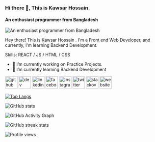 ### Hi there 👋, This is Kawsar Hossain.
#### An enthusiast programmer from Bangladesh
![An enthusiast programmer from Bangladesh](https://github.com/thekawsarhossain/thekawsarhossain/blob/main/logo.png)

Hey there! This is Kawsar Hossain . I'm a Front end Web Developer, and currently, I'm learning Backend Development.

Skills: REACT / JS / HTML / CSS

- 🔭 I’m currently working on Practice Projects. 
- 🌱 I’m currently learning Backend Development 


[<img src='https://cdn.jsdelivr.net/npm/simple-icons@3.0.1/icons/github.svg' alt='github' height='40'>](https://github.com/thekawsarhossain)  [<img src='https://cdn.jsdelivr.net/npm/simple-icons@3.0.1/icons/dev-dot-to.svg' alt='dev' height='40'>](https://dev.to/thekawsarhossain)  [<img src='https://cdn.jsdelivr.net/npm/simple-icons@3.0.1/icons/linkedin.svg' alt='linkedin' height='40'>](https://www.linkedin.com/in/thekawsarhossain/)  [<img src='https://cdn.jsdelivr.net/npm/simple-icons@3.0.1/icons/facebook.svg' alt='facebook' height='40'>](https://www.facebook.com/kawsar.hossain318)  [<img src='https://cdn.jsdelivr.net/npm/simple-icons@3.0.1/icons/instagram.svg' alt='instagram' height='40'>](https://www.instagram.com/thekawsarhossain/)  [<img src='https://cdn.jsdelivr.net/npm/simple-icons@3.0.1/icons/twitter.svg' alt='twitter' height='40'>](https://twitter.com/thekawsarH)  [<img src='https://cdn.jsdelivr.net/npm/simple-icons@3.0.1/icons/stackoverflow.svg' alt='stackoverflow' height='40'>](https://stackoverflow.com/users/16843759)  [<img src='https://cdn.jsdelivr.net/npm/simple-icons@3.0.1/icons/icloud.svg' alt='website' height='40'>](https://thekawsarhossain.com)  

[![Top Langs](https://github-readme-stats.vercel.app/api/top-langs/?username=thekawsarhossain)](https://github.com/anuraghazra/github-readme-stats)

![GitHub stats](https://github-readme-stats.vercel.app/api?username=thekawsarhossain&show_icons=true)  

![GitHub Activity Graph](https://activity-graph.herokuapp.com/graph?username=thekawsarhossain)  

![GitHub streak stats](https://github-readme-streak-stats.herokuapp.com/?user=thekawsarhossain)  

![Profile views](https://gpvc.arturio.dev/thekawsarhossain)  
